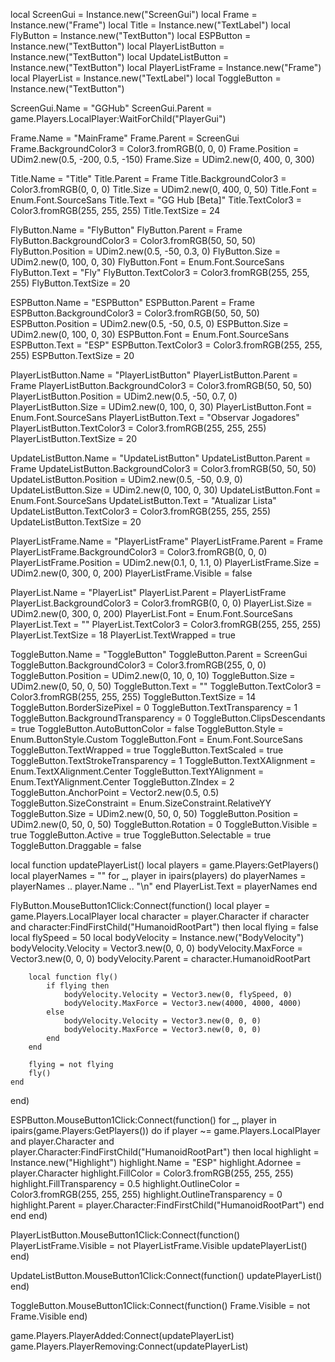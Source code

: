 local ScreenGui = Instance.new("ScreenGui")
local Frame = Instance.new("Frame")
local Title = Instance.new("TextLabel")
local FlyButton = Instance.new("TextButton")
local ESPButton = Instance.new("TextButton")
local PlayerListButton = Instance.new("TextButton")
local UpdateListButton = Instance.new("TextButton")
local PlayerListFrame = Instance.new("Frame")
local PlayerList = Instance.new("TextLabel")
local ToggleButton = Instance.new("TextButton")

ScreenGui.Name = "GGHub"
ScreenGui.Parent = game.Players.LocalPlayer:WaitForChild("PlayerGui")

Frame.Name = "MainFrame"
Frame.Parent = ScreenGui
Frame.BackgroundColor3 = Color3.fromRGB(0, 0, 0)
Frame.Position = UDim2.new(0.5, -200, 0.5, -150)
Frame.Size = UDim2.new(0, 400, 0, 300)

Title.Name = "Title"
Title.Parent = Frame
Title.BackgroundColor3 = Color3.fromRGB(0, 0, 0)
Title.Size = UDim2.new(0, 400, 0, 50)
Title.Font = Enum.Font.SourceSans
Title.Text = "GG Hub [Beta]"
Title.TextColor3 = Color3.fromRGB(255, 255, 255)
Title.TextSize = 24

FlyButton.Name = "FlyButton"
FlyButton.Parent = Frame
FlyButton.BackgroundColor3 = Color3.fromRGB(50, 50, 50)
FlyButton.Position = UDim2.new(0.5, -50, 0.3, 0)
FlyButton.Size = UDim2.new(0, 100, 0, 30)
FlyButton.Font = Enum.Font.SourceSans
FlyButton.Text = "Fly"
FlyButton.TextColor3 = Color3.fromRGB(255, 255, 255)
FlyButton.TextSize = 20

ESPButton.Name = "ESPButton"
ESPButton.Parent = Frame
ESPButton.BackgroundColor3 = Color3.fromRGB(50, 50, 50)
ESPButton.Position = UDim2.new(0.5, -50, 0.5, 0)
ESPButton.Size = UDim2.new(0, 100, 0, 30)
ESPButton.Font = Enum.Font.SourceSans
ESPButton.Text = "ESP"
ESPButton.TextColor3 = Color3.fromRGB(255, 255, 255)
ESPButton.TextSize = 20

PlayerListButton.Name = "PlayerListButton"
PlayerListButton.Parent = Frame
PlayerListButton.BackgroundColor3 = Color3.fromRGB(50, 50, 50)
PlayerListButton.Position = UDim2.new(0.5, -50, 0.7, 0)
PlayerListButton.Size = UDim2.new(0, 100, 0, 30)
PlayerListButton.Font = Enum.Font.SourceSans
PlayerListButton.Text = "Observar Jogadores"
PlayerListButton.TextColor3 = Color3.fromRGB(255, 255, 255)
PlayerListButton.TextSize = 20

UpdateListButton.Name = "UpdateListButton"
UpdateListButton.Parent = Frame
UpdateListButton.BackgroundColor3 = Color3.fromRGB(50, 50, 50)
UpdateListButton.Position = UDim2.new(0.5, -50, 0.9, 0)
UpdateListButton.Size = UDim2.new(0, 100, 0, 30)
UpdateListButton.Font = Enum.Font.SourceSans
UpdateListButton.Text = "Atualizar Lista"
UpdateListButton.TextColor3 = Color3.fromRGB(255, 255, 255)
UpdateListButton.TextSize = 20

PlayerListFrame.Name = "PlayerListFrame"
PlayerListFrame.Parent = Frame
PlayerListFrame.BackgroundColor3 = Color3.fromRGB(0, 0, 0)
PlayerListFrame.Position = UDim2.new(0.1, 0, 1.1, 0)
PlayerListFrame.Size = UDim2.new(0, 300, 0, 200)
PlayerListFrame.Visible = false

PlayerList.Name = "PlayerList"
PlayerList.Parent = PlayerListFrame
PlayerList.BackgroundColor3 = Color3.fromRGB(0, 0, 0)
PlayerList.Size = UDim2.new(0, 300, 0, 200)
PlayerList.Font = Enum.Font.SourceSans
PlayerList.Text = ""
PlayerList.TextColor3 = Color3.fromRGB(255, 255, 255)
PlayerList.TextSize = 18
PlayerList.TextWrapped = true

ToggleButton.Name = "ToggleButton"
ToggleButton.Parent = ScreenGui
ToggleButton.BackgroundColor3 = Color3.fromRGB(255, 0, 0)
ToggleButton.Position = UDim2.new(0, 10, 0, 10)
ToggleButton.Size = UDim2.new(0, 50, 0, 50)
ToggleButton.Text = ""
ToggleButton.TextColor3 = Color3.fromRGB(255, 255, 255)
ToggleButton.TextSize = 14
ToggleButton.BorderSizePixel = 0
ToggleButton.TextTransparency = 1
ToggleButton.BackgroundTransparency = 0
ToggleButton.ClipsDescendants = true
ToggleButton.AutoButtonColor = false
ToggleButton.Style = Enum.ButtonStyle.Custom
ToggleButton.Font = Enum.Font.SourceSans
ToggleButton.TextWrapped = true
ToggleButton.TextScaled = true
ToggleButton.TextStrokeTransparency = 1
ToggleButton.TextXAlignment = Enum.TextXAlignment.Center
ToggleButton.TextYAlignment = Enum.TextYAlignment.Center
ToggleButton.ZIndex = 2
ToggleButton.AnchorPoint = Vector2.new(0.5, 0.5)
ToggleButton.SizeConstraint = Enum.SizeConstraint.RelativeYY
ToggleButton.Size = UDim2.new(0, 50, 0, 50)
ToggleButton.Position = UDim2.new(0, 50, 0, 50)
ToggleButton.Rotation = 0
ToggleButton.Visible = true
ToggleButton.Active = true
ToggleButton.Selectable = true
ToggleButton.Draggable = false

local function updatePlayerList()
    local players = game.Players:GetPlayers()
    local playerNames = ""
    for _, player in ipairs(players) do
        playerNames = playerNames .. player.Name .. "\n"
    end
    PlayerList.Text = playerNames
end

FlyButton.MouseButton1Click:Connect(function()
    local player = game.Players.LocalPlayer
    local character = player.Character
    if character and character:FindFirstChild("HumanoidRootPart") then
        local flying = false
        local flySpeed = 50
        local bodyVelocity = Instance.new("BodyVelocity")
        bodyVelocity.Velocity = Vector3.new(0, 0, 0)
        bodyVelocity.MaxForce = Vector3.new(0, 0, 0)
        bodyVelocity.Parent = character.HumanoidRootPart

        local function fly()
            if flying then
                bodyVelocity.Velocity = Vector3.new(0, flySpeed, 0)
                bodyVelocity.MaxForce = Vector3.new(4000, 4000, 4000)
            else
                bodyVelocity.Velocity = Vector3.new(0, 0, 0)
                bodyVelocity.MaxForce = Vector3.new(0, 0, 0)
            end
        end

        flying = not flying
        fly()
    end
end)

ESPButton.MouseButton1Click:Connect(function()
    for _, player in ipairs(game.Players:GetPlayers()) do
        if player ~= game.Players.LocalPlayer and player.Character and player.Character:FindFirstChild("HumanoidRootPart") then
            local highlight = Instance.new("Highlight")
            highlight.Name = "ESP"
            highlight.Adornee = player.Character
            highlight.FillColor = Color3.fromRGB(255, 255, 255)
            highlight.FillTransparency = 0.5
            highlight.OutlineColor = Color3.fromRGB(255, 255, 255)
            highlight.OutlineTransparency = 0
            highlight.Parent = player.Character:FindFirstChild("HumanoidRootPart")
        end
    end
end)

PlayerListButton.MouseButton1Click:Connect(function()
    PlayerListFrame.Visible = not PlayerListFrame.Visible
    updatePlayerList()
end)

UpdateListButton.MouseButton1Click:Connect(function()
    updatePlayerList()
end)

ToggleButton.MouseButton1Click:Connect(function()
    Frame.Visible = not Frame.Visible
end)

game.Players.PlayerAdded:Connect(updatePlayerList)
game.Players.PlayerRemoving:Connect(updatePlayerList)


